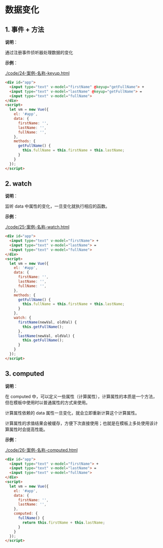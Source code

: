 # 数据变化

## 1. 事件 + 方法

**说明**：

通过注册事件侦听器处理数据的变化

**示例**：

[./code/24-案例-名称-keyup.html](./code/24-案例-名称-keyup.html)

```html
<div id="app">
  <input type="text" v-model="firstName" @keyup="getFullName"> +
  <input type="text" v-model="lastName" @keyup="getFullName"> =
  <input type="text" v-model="fullName">
</div>
<script>
  let vm = new Vue({
    el: '#app',
    data: {
      firstName: '',
      lastName: '',
      fullName: '',
    },
    methods: {
      getFullName() {
        this.fullName = this.firstName + this.lastName;
      }
    }
  });
</script>
```

## 2. watch

**说明**：

监听 data 中属性的变化，一旦变化就执行相应的函数。

**示例**：

[./code/25-案例-名称-watch.html](./code/25-案例-名称-watch.html)

```html
<div id="app">
  <input type="text" v-model="firstName"> +
  <input type="text" v-model="lastName"> =
  <input type="text" v-model="fullName">
</div>
<script>
  let vm = new Vue({
    el: '#app',
    data: {
      firstName: '',
      lastName: '',
      fullName: '',
    },
    methods: {
      getFullName() {
        this.fullName = this.firstName + this.lastName;
      }
    },
    watch: {
      firstName(newVal, oldVal) {
        this.getFullName();
      },
      lastName(newVal, oldVal) {
        this.getFullName();
      }
    }
  });
</script>
```

## 3. computed

**说明**：

在 computed 中，可以定义一些属性（计算属性），计算属性的本质是一个方法，但在模板中使用时以普通属性的方式来使用。

计算属性依赖的 data 属性一旦变化，就会立即重新计算这个计算属性。

计算属性的求值结果会被缓存，方便下次直接使用；也就是在模板上多处使用该计算属性时会提高性能。

**示例**：

[./code/26-案例-名称-computed.html](./code/26-案例-名称-computed.html)

```html
<div id="app">
  <input type="text" v-model="firstName"> +
  <input type="text" v-model="lastName"> =
  <input type="text" v-model="fullName">
</div>
<script>
  let vm = new Vue({
    el: '#app',
    data: {
      firstName: '',
      lastName: '',
    },
    computed: {
      fullName() {
        return this.firstName + this.lastName;
      }
    }
  });
</script>
```